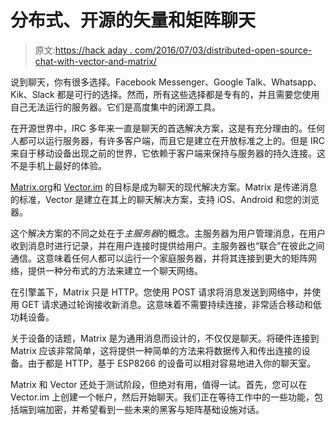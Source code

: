# 分布式、开源的矢量和矩阵聊天

> 原文:[https://hack aday . com/2016/07/03/distributed-open-source-chat-with-vector-and-matrix/](https://hackaday.com/2016/07/03/distributed-open-source-chat-with-vector-and-matrix/)

说到聊天，你有很多选择。Facebook Messenger、Google Talk、Whatsapp、Kik、Slack 都是可行的选择。然而，所有这些选择都是专有的，并且需要您使用自己无法运行的服务器。它们是高度集中的闭源工具。

在开源世界中，IRC 多年来一直是聊天的首选解决方案，这是有充分理由的。任何人都可以运行服务器，有许多客户端，而且它是建立在开放标准之上的。但是 IRC 来自于移动设备出现之前的世界，它依赖于客户端来保持与服务器的持久连接。这不是手机上最好的体验。

[Matrix.org](http://matrix.org/)和 [Vector.im](https://vector.im/) 的目标是成为聊天的现代解决方案。Matrix 是传递消息的标准，Vector 是建立在其上的聊天解决方案，支持 iOS、Android 和您的浏览器。

这个解决方案的不同之处在于*主服务器*的概念。主服务器为用户管理消息，在用户收到消息时进行记录，并在用户连接时提供给用户。主服务器也“联合”在彼此之间通信。这意味着任何人都可以运行一个家庭服务器，并将其连接到更大的矩阵网络，提供一种分布式的方法来建立一个聊天网络。

在引擎盖下，Matrix 只是 HTTP。您使用 POST 请求将消息发送到网络中，并使用 GET 请求通过轮询接收新消息。这意味着不需要持续连接，非常适合移动和低功耗设备。

关于设备的话题，Matrix 是为通用消息而设计的，不仅仅是聊天。将硬件连接到 Matrix 应该非常简单，这将提供一种简单的方法来将数据传入和传出连接的设备。由于都是 HTTP，基于 ESP8266 的设备可以相对容易地进入你的聊天室。

Matrix 和 Vector 还处于测试阶段，但绝对有用，值得一试。首先，您可以在 Vector.im 上创建一个帐户，然后开始聊天。我们正在等待工作中的一些功能，包括端到端加密，并希望看到一些未来的黑客与矩阵基础设施对话。